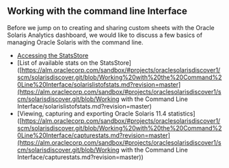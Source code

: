 ## Working with the command line Interface

Before we jump on to creating and sharing custom sheets with the Oracle Solaris Analytics dashboard, we would like to discuss a few basics of managing Oracle Solaris with the command line.

- [Accessing the StatsStore](https://alm.oraclecorp.com/sandbox/#projects/oraclesolarisdiscover1/scm/solarisdiscover.git/blob/Working%20with%20the%20Command%20Line%20Interface/accessingsolaris.md?revision=master)
- [List of available stats on the StatsStore]([https://alm.oraclecorp.com/sandbox/#projects/oraclesolarisdiscover1/scm/solarisdiscover.git/blob/Working%20with%20the%20Command%20Line%20Interface/solarislistofstats.md?revision=master](https://alm.oraclecorp.com/sandbox/#projects/oraclesolarisdiscover1/scm/solarisdiscover.git/blob/Working with the Command Line Interface/solarislistofstats.md?revision=master)
- [Viewing, capturing and exporting Oracle Solaris 11.4 statistics]([https://alm.oraclecorp.com/sandbox/#projects/oraclesolarisdiscover1/scm/solarisdiscover.git/blob/Working%20with%20the%20Command%20Line%20Interface/capturestats.md?revision=master](https://alm.oraclecorp.com/sandbox/#projects/oraclesolarisdiscover1/scm/solarisdiscover.git/blob/Working with the Command Line Interface/capturestats.md?revision=master))